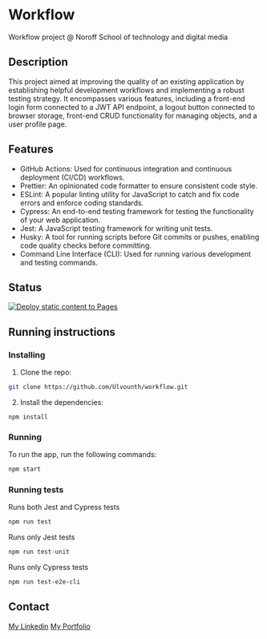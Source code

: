 <h1>Workflow</h1>
<p>Workflow project @ Noroff School of technology and digital media</p>

## Description

This project aimed at improving the quality of an existing application by establishing helpful development workflows and implementing a robust testing strategy. It encompasses various features, including a front-end login form connected to a JWT API endpoint, a logout button connected to browser storage, front-end CRUD functionality for managing objects, and a user profile page.

## Features

- GitHub Actions: Used for continuous integration and continuous deployment (CI/CD) workflows.
- Prettier: An opinionated code formatter to ensure consistent code style.
- ESLint: A popular linting utility for JavaScript to catch and fix code errors and enforce coding standards.
- Cypress: An end-to-end testing framework for testing the functionality of your web application.
- Jest: A JavaScript testing framework for writing unit tests.
- Husky: A tool for running scripts before Git commits or pushes, enabling code quality checks before committing.
- Command Line Interface (CLI): Used for running various development and testing commands.

## Status
[![Deploy static content to Pages](https://github.com/Ulvounth/workflow/actions/workflows/pages.yml/badge.svg?branch=workflow)](https://github.com/Ulvounth/workflow/actions/workflows/pages.yml)

## Running instructions

### Installing

1. Clone the repo:

```bash
git clone https://github.com/Ulvounth/workflow.git
```

2. Install the dependencies:

```
npm install
```

### Running

To run the app, run the following commands:

```bash
npm start
```

### Running tests

Runs both Jest and Cypress tests

```bash
npm run test
```

Runs only Jest tests

```bash
npm run test-unit
```

Runs only Cypress tests

```bash
npm run test-e2e-cli
```

## Contact

[My Linkedin](https://www.linkedin.com/in/andreas-ulvund-98066376/)
[My Portfolio](https://andreasulvund-portfolio.netlify.app/)
